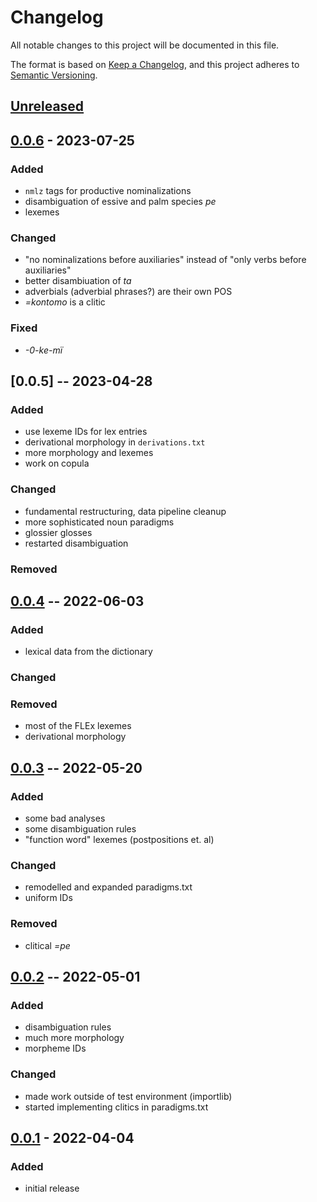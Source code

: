 # Changelog
All notable changes to this project will be documented in this file.

The format is based on [Keep a Changelog](https://keepachangelog.com/en/1.0.0/),
and this project adheres to [Semantic Versioning](https://semver.org/spec/v2.0.0.html).

## [Unreleased]

## [0.0.6] - 2023-07-25

### Added
* `nmlz` tags for productive nominalizations
* disambiguation of essive and palm species *pe*
* lexemes

### Changed
* "no nominalizations before auxiliaries" instead of "only verbs before auxiliaries"
* better disambiuation of *ta*
* adverbials (adverbial phrases?) are their own POS
* *=kontomo* is a clitic

### Fixed
* *-0-ke-mï*

## [0.0.5] -- 2023-04-28

### Added
* use lexeme IDs for lex entries
* derivational morphology in `derivations.txt`
* more morphology and lexemes
* work on copula

### Changed
* fundamental restructuring, data pipeline cleanup
* more sophisticated noun paradigms
* glossier glosses
* restarted disambiguation

### Removed

## [0.0.4] -- 2022-06-03

### Added
* lexical data from the dictionary

### Changed

### Removed
* most of the FLEx lexemes
* derivational morphology

## [0.0.3] -- 2022-05-20

### Added
* some bad analyses
* some disambiguation rules
* "function word" lexemes (postpositions et. al)

### Changed
* remodelled and expanded paradigms.txt
* uniform IDs

### Removed
* clitical *=pe*

## [0.0.2] -- 2022-05-01

### Added
* disambiguation rules
* much more morphology
* morpheme IDs

### Changed
* made work outside of test environment (importlib)
* started implementing clitics in paradigms.txt


## [0.0.1] - 2022-04-04

### Added

* initial release

[Unreleased]: https://github.com/fmatter/uniparser-yawarana/compare/0.0.4...HEAD
[0.0.6]: https://github.com/fmatter/uniparser-yawarana/compare/0.0.4...0.0.4
[0.0.4]: https://github.com/fmatter/uniparser-yawarana/releases/tag/0.0.4
[0.0.3]: https://github.com/fmatter/uniparser-yawarana/releases/tag/0.0.3
[0.0.2]: https://github.com/fmatter/uniparser-yawarana/releases/tag/0.0.2
[0.0.1]: https://github.com/fmatter/uniparser-yawarana/releases/tag/0.0.1
